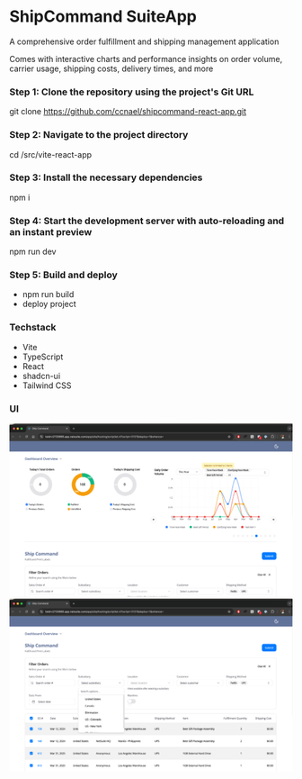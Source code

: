 # ShipCommand SuiteApp
A comprehensive order fulfillment and shipping management application

Comes with interactive charts and performance insights on order volume, carrier usage, shipping costs, delivery times, and more

### Step 1: Clone the repository using the project's Git URL
git clone https://github.com/ccnael/shipcommand-react-app.git

### Step 2: Navigate to the project directory
cd /src/vite-react-app

### Step 3: Install the necessary dependencies
npm i

### Step 4: Start the development server with auto-reloading and an instant preview
npm run dev

### Step 5: Build and deploy
- npm run build 
- deploy project

### Techstack
- Vite
- TypeScript
- React
- shadcn-ui
- Tailwind CSS

### UI
![ShipCommand Dashboard](./src/FileCabinet/SuiteApps/com.ccnael.shipcommand/bundle/assets/shipcommand-charts.png)
![ShipCommand Main](./src/FileCabinet/SuiteApps/com.ccnael.shipcommand/bundle/assets/shipcommand-main.png)